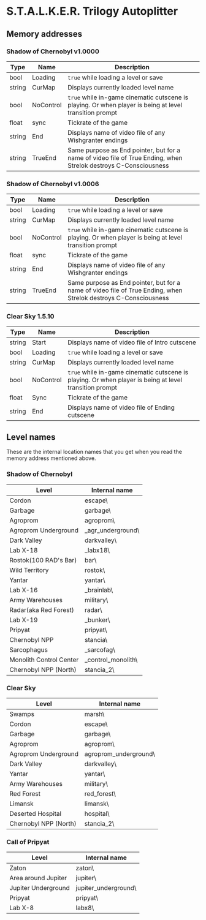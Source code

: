 # S.T.A.L.K.E.R. Trilogy Autoplitter

## Memory addresses
### Shadow of Chernobyl v1.0000

|  Type     | Name             | Description                                                                                                               |
|  ------   | ---------------  | ----------------------------------------------------------------------------------------------------------------          |
|  bool     | Loading          | `true` while loading a level or save                                                                                      |
|  string   | CurMap           | Displays currently loaded level name                                                                                      |
|  bool     | NoControl        | `true` while in-game cinematic cutscene is playing. Or when player is being at level transition prompt                    |
|  float    | sync             | Tickrate of the game                                                                                                      |
|  string   | End              | Displays name of video file of any Wishgranter endings                                                                    |
|  string   | TrueEnd          | Same purpose as End pointer, but for a name of video file of True Ending, when Strelok destroys C-Consciousness           |

### Shadow of Chernobyl v1.0006
|  Type     | Name             | Description                                                                                                               |
|  ------   | ---------------  | ----------------------------------------------------------------------------------------------------------------          |
|  bool     | Loading          | `true` while loading a level or save                                                                                      |
|  string   | CurMap           | Displays currently loaded level name                                                                                      |
|  bool     | NoControl        | `true` while in-game cinematic cutscene is playing. Or when player is being at level transition prompt                    |
|  float    | sync             | Tickrate of the game                                                                                                      |
|  string   | End              | Displays name of video file of any Wishgranter endings                                                                    |
|  string   | TrueEnd          | Same purpose as End pointer, but for a name of video file of True Ending, when Strelok destroys C-Consciousness           |

### Clear Sky 1.5.10
|  Type     | Name             | Description                                                                                                               |
|  ------   | ---------------  | ----------------------------------------------------------------------------------------------------------------          |
|  string   | Start            | Displays name of video file of Intro cutscene                                                                             |
|  bool     | Loading          | `true` while loading a level or save                                                                                      |
|  string   | CurMap           | Displays currently loaded level name                                                                                      |
|  bool     | NoControl        | `true` while in-game cinematic cutscene is playing. Or when player is being at level transition prompt                    |
|  float    | Sync             | Tickrate of the game                                                                                                      |
|  string   | End              | Displays name of video file of Ending cutscene                                                                            |


## Level names

These are the internal location names that you get when you read the memory address mentioned above.

### Shadow of Chernobyl

| Level                   | Internal name               |
| ----------------------- | -------------------------   |
| Cordon                  | escape\                     |
| Garbage                 | garbage\                    |
| Agroprom                | agroprom\                   |
| Agroprom Underground    | _agr_underground\           |
| Dark Valley             | darkvalley\                 |
| Lab X-18                | _labx18\                    |
| Rostok(100 RAD's Bar)   | bar\                        |
| Wild Territory          | rostok\                     |
| Yantar                  | yantar\                     |
| Lab X-16                | _brainlab\                  |
| Army Warehouses         | military\                   |
| Radar(aka Red Forest)   | radar\                      |
| Lab X-19                | _bunker\                    |
| Pripyat                 | pripyat\                    |
| Chernobyl NPP           | stancia\                    |
| Sarcophagus             | _sarcofag\                  |
| Monolith Control Center | _control_monolith\          |
| Chernobyl NPP (North)   | stancia_2\                  |

### Clear Sky

| Level                   | Internal name               |
| ----------------------- | -------------------------   |
| Swamps                  | marsh\                      |
| Cordon                  | escape\                     |
| Garbage                 | garbage\                    |
| Agroprom                | agroprom\                   |
| Agroprom Underground    | agroprom_underground\       |
| Dark Valley             | darkvalley\                 |
| Yantar                  | yantar\                     |
| Army Warehouses         | military\                   |
| Red Forest              | red_forest\                 |
| Limansk                 | limansk\                    |
| Deserted Hospital       | hospital\                   |
| Chernobyl NPP (North)   | stancia_2\                  |

### Call of Pripyat

| Level                   | Internal name               |
| ----------------------- | -------------------------   |
| Zaton                   | zaton\                      |
| Area around Jupiter     | jupiter\                    |
| Jupiter Underground     | jupiter_underground\        |
| Pripyat                 | pripyat\                    |
| Lab X-8                 | labx8\                      |
